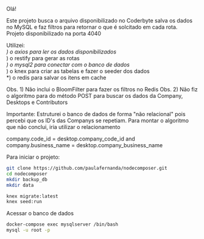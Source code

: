 Olá!

Este projeto busca o arquivo disponibilizado no Coderbyte salva os dados no MySQL e 
faz filtros para retornar o que é solcitado em cada rota.
<br>
Projeto disponibilizado na porta 4040


Utilizei:
<br>*) o axios para ler os dados disponibilizados 
<br>*) o restify para gerar as rotas
<br>*) o mysql2 para conectar com o banco de dados
<br>*) o knex para criar as tabelas e fazer o seeder dos dados
<br>*) o redis para salvar os itens em cache

Obs. 1) Não inclui o BloomFilter para fazer os filtros no Redis
Obs. 2) Não fiz o algoritmo para do método POST para buscar os dados da Company, Desktops e Contributors

Importante:
Estruturei o banco de dados de forma "não relacional" pois percebi que os ID's das Companys se repetiam.
Para montar o algoritmo que não conclui, iria utilizar o relacionamento 

company.code_id = desktop.company_code_id and company.business_name = desktop.company_business_name

Para iniciar o projeto:

```bash
git clone https://github.com/paulafernanda/nodecomposer.git
cd nodecomposer
mkdir backup_db
mkdir data

knex migrate:latest
knex seed:run
```


Acessar o banco de dados

```bash
docker-compose exec mysqlserver /bin/bash
mysql -u root -p
```

